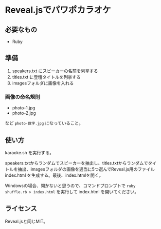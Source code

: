 # Reveal.jsでパワポカラオケ

## 必要なもの

- Ruby

## 準備

1. speakers.txt にスピーカーの名前を列挙する
2. titles.txt に登壇タイトルを列挙する
3. imagesフォルダに画像を入れる

### 画像の命名規則

- photo-1.jpg
- photo-2.jpg

など `photo-数字.jpg` になっていること。

## 使い方

karaoke.sh を実行する。

speakers.txtからランダムでスピーカーを抽出し、titles.txtからランダムでタイトルを抽出、imagesフォルダの画像を適当に5つ選んでReveal.js用のファイル index.html を生成する。最後、index.htmlを開く。

Windowsの場合、開かないと思うので、コマンドプロンプトで `ruby shuffle.rb > index.html` を実行して index.html を開いてください。

## ライセンス

Reveal.jsと同じMIT。
